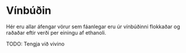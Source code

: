 # Vínbúðin

Hér eru allar áfengar vörur sem fáanlegar eru úr vínbúðinni flokkaðar og raðaðar eftir verði per einingu af ethanoli.


TODO:
Tengja við vivino
